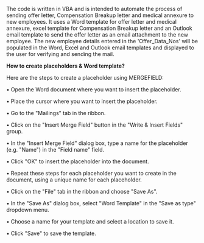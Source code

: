 The code is written in VBA and is intended to automate the process of sending offer letter, Compensation Breakup letter and medical annexure to new employees. It uses a Word template for offer letter and medical annexure, excel template for Compensation Breakup letter and an Outlook email template to send the offer letter as an email attachment to the new employee. The new employee details entered in the 'Offer_Data_Nos' will be populated in the Word, Excel and Outlook email templates and displayed to the user for verifying and sending the mail.

**How to create placeholders & Word template?**

Here are the steps to create a placeholder using MERGEFIELD:

•	Open the Word document where you want to insert the placeholder.

•	Place the cursor where you want to insert the placeholder.

•	Go to the "Mailings" tab in the ribbon.

•	Click on the "Insert Merge Field" button in the "Write & Insert Fields" group.

•	In the "Insert Merge Field" dialog box, type a name for the placeholder (e.g. "Name") in the "Field name" field.

•	Click "OK" to insert the placeholder into the document.

•	Repeat these steps for each placeholder you want to create in the document, using a unique name for each placeholder.

•	Click on the "File" tab in the ribbon and choose "Save As".

•	In the "Save As" dialog box, select "Word Template" in the "Save as type" dropdown menu.

•	Choose a name for your template and select a location to save it.

•	Click "Save" to save the template.

